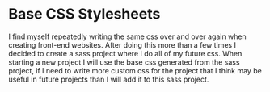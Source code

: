 # Base CSS Stylesheets
I find myself repeatedly writing the same css over and over again when creating front-end websites.  After doing this more than a few times I decided to create a sass project where I do all of my future css.  When starting a new project I will use the base css generated from the sass project, if I need to write more custom css for the project that I think may be useful in future projects than I will add it to this sass project.
